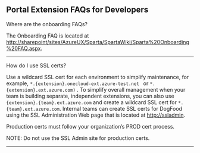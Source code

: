 
<a name="portalfxExtensionsFaqForDevelopers"></a>
<!-- link to this document is [portalfx-extensions-faq-forDevelopers.md]()
-->

## Portal Extension FAQs for Developers

<a name="onboardingFAQ">Where are the onboarding FAQs?</a>

The Onboarding FAQ is located at [http://sharepoint/sites/AzureUX/Sparta/SpartaWiki/Sparta%20Onboarding%20FAQ.aspx]().

* * *
<a name="sslCerts">How do I use SSL certs?</a>

 Use a wildcard SSL cert for each environment to simplify maintenance, for example,   ``` *.{extension}.onecloud-ext.azure-test.net  ``` or  ``` *.{extension}.ext.azure.com) ``` .    To simplify overall management when your team is building separate, independent extensions, you can also use  ``` {extension}.{team}.ext.azure.com ``` and create a wildcard SSL cert for  ``` *.{team}.ext.azure.com ```. Internal teams can create SSL certs for DogFood using the SSL Administration Web page that is located at [http://ssladmin](). 
    
 Production certs must follow your organization’s PROD cert process. 

 NOTE: Do not use the SSL Admin site for production certs.
 * * *

